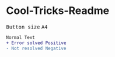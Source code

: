 # Cool-Tricks-Readme


<kbd>Button size</kbd>
  <kbd>A4</kbd>
  
``` diff
Normal Text
+ Error solved Positive
- Not resolved Negative
```
